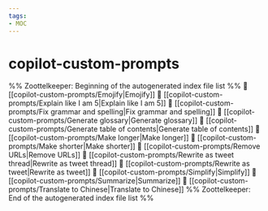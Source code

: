 ```yaml
---
tags: 
- MOC
---
```

# copilot-custom-prompts



%% Zoottelkeeper: Beginning of the autogenerated index file list  %%
📄 [[copilot-custom-prompts/Emojify|Emojify]]
📄 [[copilot-custom-prompts/Explain like I am 5|Explain like I am 5]]
📄 [[copilot-custom-prompts/Fix grammar and spelling|Fix grammar and spelling]]
📄 [[copilot-custom-prompts/Generate glossary|Generate glossary]]
📄 [[copilot-custom-prompts/Generate table of contents|Generate table of contents]]
📄 [[copilot-custom-prompts/Make longer|Make longer]]
📄 [[copilot-custom-prompts/Make shorter|Make shorter]]
📄 [[copilot-custom-prompts/Remove URLs|Remove URLs]]
📄 [[copilot-custom-prompts/Rewrite as tweet thread|Rewrite as tweet thread]]
📄 [[copilot-custom-prompts/Rewrite as tweet|Rewrite as tweet]]
📄 [[copilot-custom-prompts/Simplify|Simplify]]
📄 [[copilot-custom-prompts/Summarize|Summarize]]
📄 [[copilot-custom-prompts/Translate to Chinese|Translate to Chinese]]
%% Zoottelkeeper: End of the autogenerated index file list  %%

